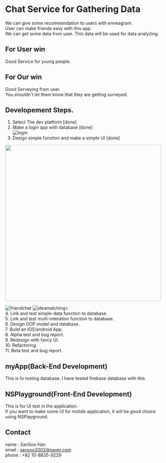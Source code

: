 Chat Service for Gathering Data
==========================================================
We can give some recommendation to users with enneagram.<br>
User can make friends easy with this app.<br>
We can get some data from user. This data will be used for data analyzing.

For User win
------------
Good Service for young people.<br>

For Our win
------------
Good Serveying from user.<br>
You shouldn't let them know that they are getting surveyed.

Developement Steps.
--------------
1. Select The dev platform [done]<br>
2. Make a login app with database [done]<br>
![login](result/login.png)<br>
3. Design simple function and make a simple UI [done]<br>
<img src="result/friendlist.jpg" style="height:500px">

![friendchat](result/friendchat.jpg)
![ideamatching](result/ideamatching.jpg)><br>
4. Link and test simple-data function to database.<br>
5. Link and test multi-interation function to database.<br>
6. Design OOP model and database.<br>
7. Build an IOS/android App.<br>
8. Alpha test and bug report.<br>
9. Redesign with fancy UI.<br>
10. Refactoring.<br>
11. Beta test and bug report.<br>

myApp(Back-End Development)
-----
This is fo testing database. I have tested firebase database with this.

NSPlayground(Front-End Development)
------------
This is for UI test in the application.<br>
If you want to make some UI for mobile application, it will be good choice using NSPlayground.

Contact
--------
name : SanSoo Han<br>
email : sansoo2002@naver.com<br>
phone : +82 10-8835-9229
